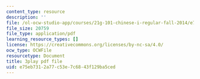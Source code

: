 ```yaml
---
content_type: resource
description: ''
file: /ol-ocw-studio-app/courses/21g-101-chinese-i-regular-fall-2014/e75eb7312a77c53e7c6843f129ba5ced_jBNVKat3GoQ.pdf
file_size: 20759
file_type: application/pdf
learning_resource_types: []
license: https://creativecommons.org/licenses/by-nc-sa/4.0/
ocw_type: OCWFile
resourcetype: Document
title: 3play pdf file
uid: e75eb731-2a77-c53e-7c68-43f129ba5ced
---
```

